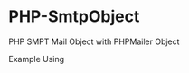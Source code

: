PHP-SmtpObject
===============

PHP SMPT Mail Object with PHPMailer Object

Example Using

<?php

    require_once "Smtp.Object.php";

    $Smtp = new ObjectSmtp;

    $Smtp::debug(3);

    $Smtp::set(); # Auto Config from Contstant Variables

    $Smtp::is_html(false);

    $Smtp::from("info@example.com"); # From E-mail address

    $Smtp::fromname("Name Surname"); # From Name

    $Smtp::sender("noreply@example.com"); # Sender E-mail address

    $Smtp::add_address("to1@example.com", "Name Surname"); # Receiver1 informations

    $Smtp::add_address("to2@example.com", "Name Surname"); # Receiver2 informations

    $Smtp::add_address("to3@example.com", "Name Surname"); # Receiver3 informations

    $Smtp::subject("Message Subject");

    $Smtp::body("Message Body");

    $Smtp::altbody("Message Alt Body(Ex. Copyright footer)");

    # $Smtp::send(); # Returns Boolean true|false

    if(!$Smtp::send()){

        var_dump($Smtp::error_info()); # or only $Smtp::ErrorInfo(); (var_dump)

    }

?>
